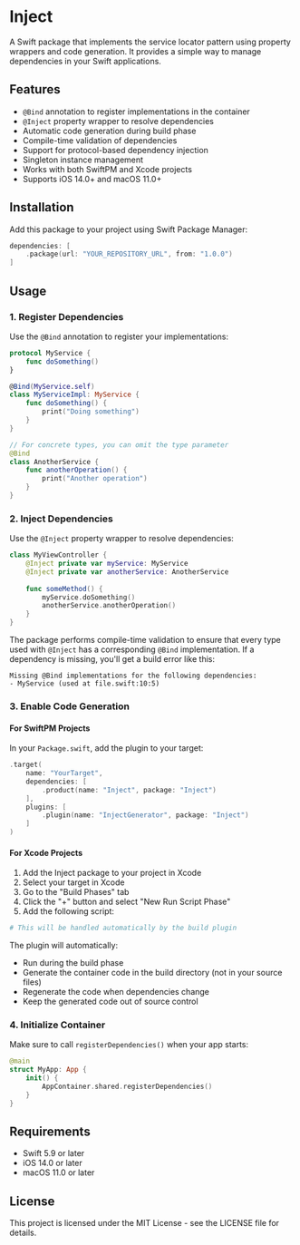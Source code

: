 # Inject

A Swift package that implements the service locator pattern using property wrappers and code generation. It provides a simple way to manage dependencies in your Swift applications.

## Features

- `@Bind` annotation to register implementations in the container
- `@Inject` property wrapper to resolve dependencies
- Automatic code generation during build phase
- Compile-time validation of dependencies
- Support for protocol-based dependency injection
- Singleton instance management
- Works with both SwiftPM and Xcode projects
- Supports iOS 14.0+ and macOS 11.0+

## Installation

Add this package to your project using Swift Package Manager:

```swift
dependencies: [
    .package(url: "YOUR_REPOSITORY_URL", from: "1.0.0")
]
```

## Usage

### 1. Register Dependencies

Use the `@Bind` annotation to register your implementations:

```swift
protocol MyService {
    func doSomething()
}

@Bind(MyService.self)
class MyServiceImpl: MyService {
    func doSomething() {
        print("Doing something")
    }
}

// For concrete types, you can omit the type parameter
@Bind
class AnotherService {
    func anotherOperation() {
        print("Another operation")
    }
}
```

### 2. Inject Dependencies

Use the `@Inject` property wrapper to resolve dependencies:

```swift
class MyViewController {
    @Inject private var myService: MyService
    @Inject private var anotherService: AnotherService
    
    func someMethod() {
        myService.doSomething()
        anotherService.anotherOperation()
    }
}
```

The package performs compile-time validation to ensure that every type used with `@Inject` has a corresponding `@Bind` implementation. If a dependency is missing, you'll get a build error like this:

```
Missing @Bind implementations for the following dependencies:
- MyService (used at file.swift:10:5)
```

### 3. Enable Code Generation

#### For SwiftPM Projects

In your `Package.swift`, add the plugin to your target:

```swift
.target(
    name: "YourTarget",
    dependencies: [
        .product(name: "Inject", package: "Inject")
    ],
    plugins: [
        .plugin(name: "InjectGenerator", package: "Inject")
    ]
)
```

#### For Xcode Projects

1. Add the Inject package to your project in Xcode
2. Select your target in Xcode
3. Go to the "Build Phases" tab
4. Click the "+" button and select "New Run Script Phase"
5. Add the following script:
```bash
# This will be handled automatically by the build plugin
```

The plugin will automatically:
- Run during the build phase
- Generate the container code in the build directory (not in your source files)
- Regenerate the code when dependencies change
- Keep the generated code out of source control

### 4. Initialize Container

Make sure to call `registerDependencies()` when your app starts:

```swift
@main
struct MyApp: App {
    init() {
        AppContainer.shared.registerDependencies()
    }
}
```

## Requirements

- Swift 5.9 or later
- iOS 14.0 or later
- macOS 11.0 or later

## License

This project is licensed under the MIT License - see the LICENSE file for details. 
